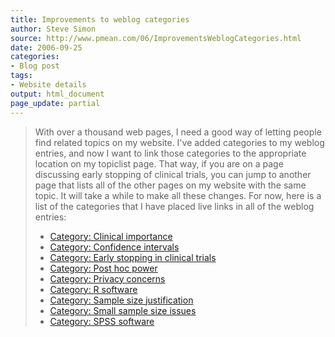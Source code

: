```yaml
---
title: Improvements to weblog categories
author: Steve Simon
source: http://www.pmean.com/06/ImprovementsWeblogCategories.html
date: 2006-09-25
categories:
- Blog post
tags:
- Website details
output: html_document
page_update: partial
---
```

> With over a thousand web pages, I need a good way of letting people
> find related topics on my website. I've added categories to my weblog
> entries, and now I want to link those categories to the appropriate
> location on my topiclist page. That way, if you are on a page
> discussing early stopping of clinical trials, you can jump to another
> page that lists all of the other pages on my website with the same
> topic. It will take a while to make all these changes. For now, here
> is a list of the categories that I have placed live links in all of
> the weblog entries:
>
> -   [Category: Clinical
>     importance](../category/ClinicalImportance.html)
> -   [Category: Confidence
>     intervals](../category/ConfidenceIntervals.html)
> -   [Category: Early stopping in clinical
>     trials](../category/EarlyStopping.html)
> -   [Category: Post hoc power](../category/PostHocPower.html)
> -   [Category: Privacy concerns](../category/PrivacyInResearch.html)
> -   [Category: R software](../category/RSoftware.html)
> -   [Category: Sample size
>     justification](../category/SampleSizeJustification.html)
> -   [Category: Small sample size
>     issues](../category/SmallSampleSizeIssues.html)
> -   [Category: SPSS software](../category/SpssSoftware.html)

